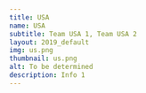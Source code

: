 ```yaml
---
title: USA
name: USA
subtitle: Team USA 1, Team USA 2
layout: 2019_default
img: us.png
thumbnail: us.png
alt: To be determined
description: Info 1
---
```

